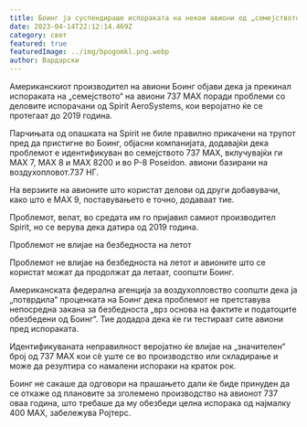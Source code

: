```yaml
---
title: Боинг ја суспендираше испораката на некои авиони од „семејството“ 737 MAX
date: 2023-04-14T22:12:14.469Z
category: свет
featured: true
featuredImage: ../img/bpogomkl.png.webp
author: Вардарски
---
```


Американскиот производител на авиони Боинг објави дека ја прекинал испораката на „семејството“ на авиони 737 MAX поради проблеми со деловите испорачани од Spirit AeroSystems, кои веројатно ќе се протегаат до 2019 година.

Парчињата од опашката на Spirit не биле правилно прикачени на трупот пред да пристигне во Боинг, објасни компанијата, додавајќи дека проблемот е идентификуван во семејството 737 MAX, вклучувајќи ги MAX 7, MAX 8 и MAX 8200 и во P-8 Poseidon. авиони базирани на воздухопловот.737 НГ.

На верзиите на авионите што користат делови од други добавувачи, како што е MAX 9, поставувањето е точно, додаваат тие.

Проблемот, велат, во средата им го пријавил самиот производител Spirit, но се верува дека датира од 2019 година.

Проблемот не влијае на безбедноста на летот

Проблемот не влијае на безбедноста на летот и авионите што се користат можат да продолжат да летаат, соопшти Боинг.

Американската федерална агенција за воздухопловство соопшти дека ја „потврдила“ проценката на Боинг дека проблемот не претставува непосредна закана за безбедноста „врз основа на фактите и податоците обезбедени од Боинг“. Тие додадоа дека ќе ги тестираат сите авиони пред испораката.

Идентификуваната неправилност веројатно ќе влијае на „значителен“ број од 737 MAX кои сè уште се во производство или складирање и може да резултира со намалени испораки на краток рок.

Боинг не сакаше да одговори на прашањето дали ќе биде принуден да се откаже од плановите за зголемено производство на авионот 737 оваа година, што требаше да му обезбеди целна испорака од најмалку 400 MAX, забележува Ројтерс.

